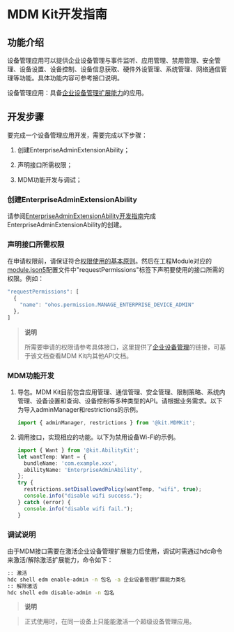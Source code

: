 # MDM Kit开发指南

## 功能介绍

设备管理应用可以提供企业设备管理与事件监听、应用管理、禁用管理、安全管理、设备设置、设备控制、设备信息获取、硬件外设管理、系统管理、网络通信管理等功能。具体功能内容可参考接口说明。

设备管理应用：具备[企业设备管理扩展能力](./mdm-kit-admin.md)的应用。



## 开发步骤

要完成一个设备管理应用开发，需要完成以下步骤：

<!--RP1--><!--RP1End-->

1. 创建EnterpriseAdminExtensionAbility；

2. 声明接口所需权限；

3. MDM功能开发与调试；


<!--RP2--><!--RP2End-->


### 创建EnterpriseAdminExtensionAbility

请参阅[EnterpriseAdminExtensionAbility开发指南](./mdm-kit-admin.md)完成EnterpriseAdminExtensionAbility的创建。

### 声明接口所需权限

在申请权限前，请保证符合[权限使用的基本原则](../security/AccessToken/app-permission-mgmt-overview.md#权限使用的基本原则)。然后在工程Module对应的[module.json5](../quick-start/module-configuration-file.md)配置文件中"requestPermissions"标签下声明要使用的接口所需的权限。例如：

```ts
"requestPermissions": [
  {
    "name": "ohos.permission.MANAGE_ENTERPRISE_DEVICE_ADMIN"
  },
]
```

> **说明**
> 
> 所需要申请的权限请参考具体接口，这里提供了[企业设备管理](../reference/apis-mdm-kit/js-apis-enterprise-adminManager.md)的链接，可基于该文档查看MDM Kit内其他API文档。
>
> <!--RP4--><!--RP4End-->

### MDM功能开发

1. 导包。MDM Kit目前包含应用管理、通信管理、安全管理、限制策略、系统内管理、设备设置和查询、设备控制等多种类型的API。请根据业务需求。以下为导入adminManager和restrictions的示例。

   ```ts
   import { adminManager, restrictions } from '@kit.MDMKit';
   ```

2. 调用接口，实现相应的功能。以下为禁用设备Wi-Fi的示例。

   ```ts
   import { Want } from '@kit.AbilityKit';
   let wantTemp: Want = {
     bundleName: 'com.example.xxx',
     abilityName: 'EnterpriseAdminAbility',
   };
   try {
     restrictions.setDisallowedPolicy(wantTemp, "wifi", true);
     console.info("disable wifi success.");
   } catch (error) {
     console.info("disable wifi fail.");
   }
   ```

### 调试说明

由于MDM接口需要在激活企业设备管理扩展能力后使用，调试时需通过hdc命令来激活/解除激活扩展能力，命令如下：

```bash
:: 激活
hdc shell edm enable-admin -n 包名 -a 企业设备管理扩展能力类名
:: 解除激活
hdc shell edm disable-admin -n 包名
```

> **说明**

> 正式使用时，在同一设备上只能能激活一个超级设备管理应用。
>
> <!--RP5--><!--RP5End-->

<!--RP6--><!--RP6End-->